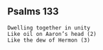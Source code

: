 ## Psalms 133

```
Dwelling together in unity
Like oil on Aaron’s head (2)
Like the dew of Hermon (3)
```

